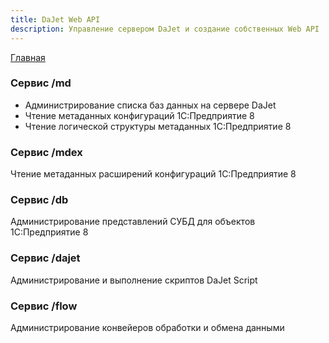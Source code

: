 ```yaml
---
title: DaJet Web API
description: Управление сервером DaJet и создание собственных Web API
---
```

[Главная](../index.md#dajet-web-api)

### Сервис /md
- Администрирование списка баз данных на сервере DaJet
- Чтение метаданных конфигураций 1С:Предприятие 8
- Чтение логической структуры метаданных 1С:Предприятие 8

### Сервис /mdex
Чтение метаданных расширений конфигураций 1С:Предприятие 8

### Сервис /db
Администрирование представлений СУБД для объектов 1С:Предприятие 8

### Сервис /dajet
Администрирование и выполнение скриптов DaJet Script

### Сервис /flow
Администрирование конвейеров обработки и обмена данными
